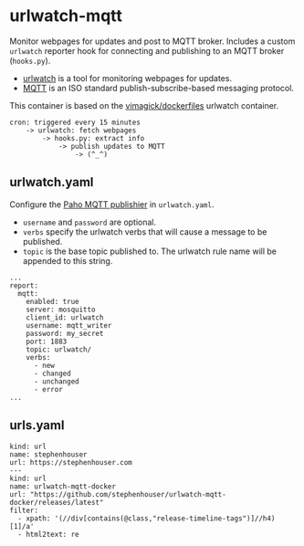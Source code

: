 urlwatch-mqtt
========

Monitor webpages for updates and post to MQTT broker. Includes a custom `urlwatch` reporter hook for connecting and publishing to an MQTT broker (`hooks.py`).

* [urlwatch][1] is a tool for monitoring webpages for updates.
* [MQTT][2] is an ISO standard publish-subscribe-based messaging protocol.

This container is based on the [vimagick/dockerfiles](https://github.com/vimagick/dockerfiles) urlwatch container. 

```
cron: triggered every 15 minutes
    -> urlwatch: fetch webpages
        -> hooks.py: extract info
            -> publish updates to MQTT
                -> (^_^)
```

## urlwatch.yaml

Configure the [Paho MQTT publishier](https://pypi.org/project/paho-mqtt/) in `urlwatch.yaml`.

* `username` and `password` are optional. 
* `verbs` specify the urlwatch verbs that will cause a message to be published.
* `topic` is the base topic published to. The urlwatch rule name will be appended to this string.

```
...
report:
  mqtt:
    enabled: true
    server: mosquitto
    client_id: urlwatch
    username: mqtt_writer
    password: my_secret
    port: 1883
    topic: urlwatch/
    verbs:
      - new
      - changed
      - unchanged
      - error
...
```

## urls.yaml

```
kind: url
name: stephenhouser
url: https://stephenhouser.com
---
kind: url
name: urlwatch-mqtt-docker
url: "https://github.com/stephenhouser/urlwatch-mqtt-docker/releases/latest"
filter:
  - xpath: '(//div[contains(@class,"release-timeline-tags")]//h4)[1]/a'
  - html2text: re
```

[1]: http://thp.io/2008/urlwatch/
[2]: http://mqtt.org/

